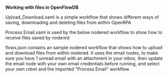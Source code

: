 **Working with files in OpenFlowDB**

Upload_Download.xaml is a simple workflow that shows different ways of saving, downloading and deleting files from within OpenRPA

Process Email.xaml is used by the below nodered workflow to show how to receive files saved by nodered

flows.json contains an sample nodered workflow that shows how to upload and download files from within nodered. It uses the email nodes, to make sure you have 1 unread email with an attachment in your inbox, then update the email node with your own email credentials before running, and select your own robot and the imported "Process Email" workflow

